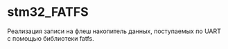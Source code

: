 # stm32_FATFS
Реализация записи на флеш накопитель данных, поступаемых по UART с помощью библиотеки fatfs.
